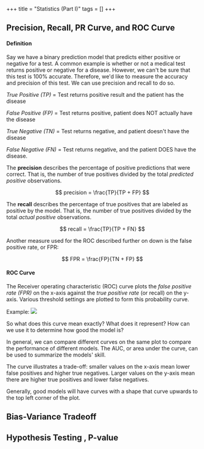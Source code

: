 +++
title = "Statistics (Part I)"
tags = []
+++

## Precision, Recall, PR Curve, and ROC Curve

#### Definition
Say we have a binary prediction model that predicts either positive or negative for a test. A common example is whether or not a medical test returns positive or negative for a disease. However, we can't be sure that this test is 100% accurate. Therefore, we'd like to measure the accuracy and precision of this test. We can use precision and recall to do so.

*True Positive (TP)* = Test returns positive result and the patient has the disease

*False Positive (FP)* = Test returns positive, patient does NOT actually have the disease

*True Negative (TN)* = Test returns negative, and patient doesn't have the disease

*False Negative (FN)* = Test returns negative, and the patient DOES have the disease.

The **precision** describes the percentage of positive predictions that were correct. That is, the number of true positives divided by the total *predicted positive* observations.

$$ precision = \frac{TP}{TP + FP} $$

The **recall** describes the percentage of true positives that are labeled as positive by the model. That is, the number of true positives divided by the total *actual positive* observations.

$$ recall = \frac{TP}{TP + FN} $$

Another measure used for the ROC described further on down is the false positive rate, or FPR: 

$$ FPR = \frac{FP}{TN + FP} $$

<!-- #### Precision-Recall Tradeoff -->


#### ROC Curve
The Receiver operating characteristic (ROC) curve plots the *false positive rate (FPR)* on the x-axis against the *true positive rate* (or recall) on the y-axis. Various threshold settings are plotted to form this probability curve.  

Example:
![](https://upload.wikimedia.org/wikipedia/commons/thumb/6/6b/Roccurves.png/440px-Roccurves.png)

So what does this curve mean exactly? What does it represent? How can we use it to determine how good the model is?

In general, we can compare different curves on the same plot to compare the performance of different models. The AUC, or area under the curve, can be used to summarize the models' skill. 

The curve illustrates a trade-off: smaller values on the x-axis mean lower false positives and higher true negatives. Larger values on the y-axis mean there are higher true positives and lower false negatives.

Generally, good models will have curves with a shape that curve upwards to the top left corner of the plot.


## Bias-Variance Tradeoff

## Hypothesis Testing , P-value